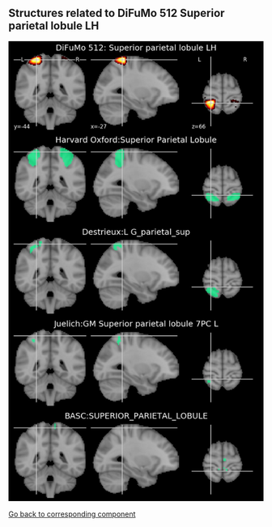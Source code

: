 


## Structures related to DiFuMo 512 Superior parietal lobule LH

![258](258.jpg "Structures related to DiFuMo 512 Superior parietal lobule LH")

[Go back to corresponding component](https://parietal-inria.github.io/DiFuMo/512/html/258.html)